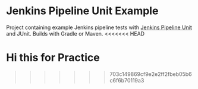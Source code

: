 # Jenkins Pipeline Unit Example

Project containing example Jenkins pipeline tests with 
[Jenkins Pipeline Unit](https://github.com/lesfurets/JenkinsPipelineUnit) and JUnit.
Builds with Gradle or Maven.
<<<<<<< HEAD

Hi this for Practice
=======
>>>>>>> 703c149869cf9e2e2ff2fbeb05b6c6f6b70119a3
